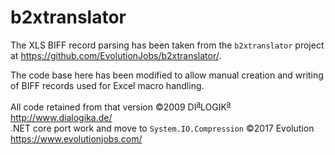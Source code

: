 # b2xtranslator 

The XLS BIFF record parsing has been taken from the `b2xtranslator` project at https://github.com/EvolutionJobs/b2xtranslator/.

The code base here has been modified to allow manual creation and writing of BIFF records used for Excel macro handling.

All code retained from that version ©2009 DI<sup><u>a</u></sup>LOGIK<sup><u>a</u></sup> http://www.dialogika.de/  
.NET core port work and move to `System.IO.Compression` ©2017 Evolution https://www.evolutionjobs.com/
